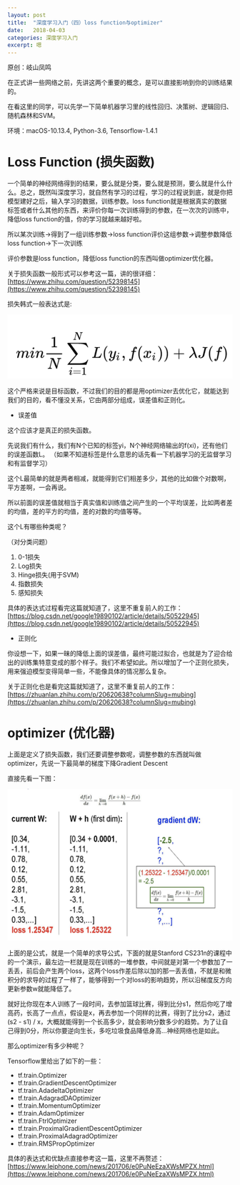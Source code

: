 ```yaml
---
layout: post
title:  "深度学习入门（四）loss function与optimizer"
date:   2018-04-03
categories: 深度学习入门
excerpt: 嗯
---
```

原创：岐山凤鸣

在正式讲一些网络之前，先讲这两个重要的概念，是可以直接影响到你的训练结果的。

在看这里的同学，可以先学一下简单机器学习里的线性回归、决策树、逻辑回归、随机森林和SVM。

环境：macOS-10.13.4, Python-3.6, Tensorflow-1.4.1

# Loss Function (损失函数)

一个简单的神经网络得到的结果，要么就是分类，要么就是预测，要么就是什么什么。总之，既然叫深度学习，就自然有学习的过程，学习的过程说到底，就是你把模型建好之后，输入学习的数据，训练参数。loss function就是根据真实的数据标签或者什么其他的东西，来评价你每一次训练得到的参数，在一次次的训练中，降低loss function的值，你的学习就越来越好啦。

所以某次训练\-\>得到了一组训练参数\-\>loss function评价这组参数\-\>调整参数降低loss function\-\>下一次训练

评价参数是loss function，降低loss function的东西叫做optimizer优化器。

关于损失函数一般形式可以参考这一篇，讲的很详细：[https://www.zhihu.com/question/52398145](https://www.zhihu.com/question/52398145)

损失韩式一般表达式是:

![image](/img/dl1.png)

这个严格来说是目标函数，不过我们的目的都是用optimizer去优化它，就能达到我们的目的，看不懂没关系，它由两部分组成，误差值和正则化。

* 误差值

这个应该才是真正的损失函数。

先说我们有什么，我们有N个已知的标签yi，N个神经网络输出的f(xi)，还有他们的误差函数L。 （如果不知道标签是什么意思的话先看一下机器学习的无监督学习和有监督学习）

这个L最简单的就是两者相减，就能得到它们相差多少，其他的比如做个对数啊，平方差啊，一会再说。

所以前面的误差值就相当于真实值和训练值之间产生的一个平均误差，比如两者差的均值，差的平方的均值，差的对数的均值等等。

这个L有哪些种类呢？

（对分类问题）

1. 0-1损失
2. Log损失
3. Hinge损失(用于SVM)
4. 指数损失
5. 感知损失

具体的表达式过程看完这篇就知道了，这里不重复前人的工作：[https://blog.csdn.net/google19890102/article/details/50522945](https://blog.csdn.net/google19890102/article/details/50522945)

* 正则化

你设想一下，如果一昧的降低上面的误差值，最终可能过拟合，也就是为了迎合给出的训练集特意变成的那个样子。我们不希望如此。所以增加了一个正则化损失，用来强迫模型变得简单一些，不能像具体的情况那么复杂。

关于正则化也是看完这篇就知道了，这里不重复前人的工作：[https://zhuanlan.zhihu.com/p/20620638?columnSlug=mubing](https://zhuanlan.zhihu.com/p/20620638?columnSlug=mubing)

# optimizer (优化器)

上面是定义了损失函数，我们还要调整参数呢，调整参数的东西就叫做optimizer，先说一下最简单的梯度下降Gradient Descent

直接先看一下图：

![image](/img/dl2.png)

上面的是公式，就是一个简单的求导公式，下面的就是Stanford CS231n的课程中的一个演示，最左边一栏就是现在训练的一堆参数，中间就是对第一个参数加了一丢丢，前后会产生两个loss，这两个loss作差后除以加的那一丢丢值，不就是和微积分的求导的过程了一样了，能够得到一个对loss的影响趋势，所以沿梯度反方向更新参数w就能降低了。

就好比你现在本人训练了一段时间，去参加篮球比赛，得到比分s1，然后你吃了增高药，长高了一点点，假设是x，再去参加一个同样的比赛，得到了比分s2，通过(s2 - s1) / x，大概就能得到一个长高多少，就会影响分数多少的趋势。为了让自己得到0分，所以你要逆向生长，多吃垃圾食品降低身高...神经网络也是如此。

那么optimizer有多少种呢？

Tensorflow里给出了如下的一些：

* tf.train.Optimizer
* tf.train.GradientDescentOptimizer
* tf.train.AdadeltaOptimizer
* tf.train.AdagradDAOptimizer
* tf.train.MomentumOptimizer
* tf.train.AdamOptimizer
* tf.train.FtrlOptimizer
* tf.train.ProximalGradientDescentOptimizer
* tf.train.ProximalAdagradOptimizer
* tf.train.RMSPropOptimizer

具体的表达式和优缺点直接参考这一篇，这里不再赘述：[https://www.leiphone.com/news/201706/e0PuNeEzaXWsMPZX.html](https://www.leiphone.com/news/201706/e0PuNeEzaXWsMPZX.html)

